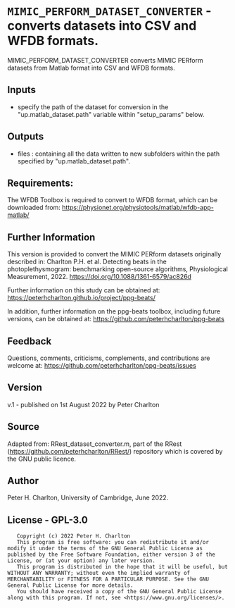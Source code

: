 # `MIMIC_PERFORM_DATASET_CONVERTER` - converts datasets into CSV and WFDB formats.
MIMIC_PERFORM_DATASET_CONVERTER converts MIMIC PERform datasets from
Matlab format into CSV and WFDB formats.

##  Inputs
+   specify the path of the dataset for conversion in the "up.matlab_dataset.path" variable within "setup_params" below.
    
##  Outputs
+   files : containing all the data written to new subfolders within the path specified by "up.matlab_dataset.path".
    
##  Requirements:
The WFDB Toolbox is required to convert to WFDB format, which can be
downloaded from:
<https://physionet.org/physiotools/matlab/wfdb-app-matlab/>

##  Further Information
This version is provided to convert the MIMIC PERform datasets originally
described in:
Charlton P.H. et al. Detecting beats in the photoplethysmogram: benchmarking open-source algorithms, Physiological Measurement, 2022. <https://doi.org/10.1088/1361-6579/ac826d>

Further information on this study can be obtained at:
<https://peterhcharlton.github.io/project/ppg-beats/>

In addition, further information on the ppg-beats toolbox, including 
future versions, can be obtained at:
<https://github.com/peterhcharlton/ppg-beats>

##  Feedback
Questions, comments, criticisms, complements, and contributions are welcome at:
<https://github.com/peterhcharlton/ppg-beats/issues>

##  Version
v.1 - published on 1st August 2022 by Peter Charlton

##  Source
Adapted from: RRest_dataset_converter.m, part of the RRest (<https://github.com/peterhcharlton/RRest/>) repository which is covered by the GNU public licence.

##  Author
Peter H. Charlton, University of Cambridge, June 2022.

##  License - GPL-3.0
       Copyright (c) 2022 Peter H. Charlton
       This program is free software: you can redistribute it and/or modify it under the terms of the GNU General Public License as published by the Free Software Foundation, either version 3 of the License, or (at your option) any later version.
       This program is distributed in the hope that it will be useful, but WITHOUT ANY WARRANTY; without even the implied warranty of MERCHANTABILITY or FITNESS FOR A PARTICULAR PURPOSE. See the GNU General Public License for more details.
       You should have received a copy of the GNU General Public License along with this program. If not, see <https://www.gnu.org/licenses/>.

